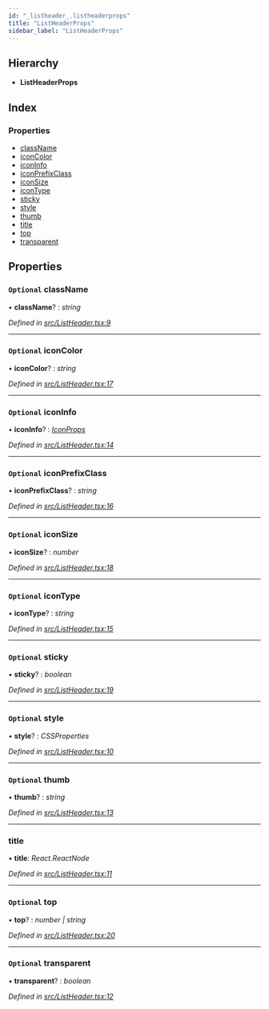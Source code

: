 ```yaml
---
id: "_listheader_.listheaderprops"
title: "ListHeaderProps"
sidebar_label: "ListHeaderProps"
---
```


## Hierarchy

* **ListHeaderProps**

## Index

### Properties

* [className](_listheader_.listheaderprops.md#optional-classname)
* [iconColor](_listheader_.listheaderprops.md#optional-iconcolor)
* [iconInfo](_listheader_.listheaderprops.md#optional-iconinfo)
* [iconPrefixClass](_listheader_.listheaderprops.md#optional-iconprefixclass)
* [iconSize](_listheader_.listheaderprops.md#optional-iconsize)
* [iconType](_listheader_.listheaderprops.md#optional-icontype)
* [sticky](_listheader_.listheaderprops.md#optional-sticky)
* [style](_listheader_.listheaderprops.md#optional-style)
* [thumb](_listheader_.listheaderprops.md#optional-thumb)
* [title](_listheader_.listheaderprops.md#title)
* [top](_listheader_.listheaderprops.md#optional-top)
* [transparent](_listheader_.listheaderprops.md#optional-transparent)

## Properties

### `Optional` className

• **className**? : *string*

*Defined in [src/ListHeader.tsx:9](https://github.com/tarojsx/ui/blob/v0.11.0/src/ListHeader.tsx#L9)*

___

### `Optional` iconColor

• **iconColor**? : *string*

*Defined in [src/ListHeader.tsx:17](https://github.com/tarojsx/ui/blob/v0.11.0/src/ListHeader.tsx#L17)*

___

### `Optional` iconInfo

• **iconInfo**? : *[IconProps](_icon_.iconprops.md)*

*Defined in [src/ListHeader.tsx:14](https://github.com/tarojsx/ui/blob/v0.11.0/src/ListHeader.tsx#L14)*

___

### `Optional` iconPrefixClass

• **iconPrefixClass**? : *string*

*Defined in [src/ListHeader.tsx:16](https://github.com/tarojsx/ui/blob/v0.11.0/src/ListHeader.tsx#L16)*

___

### `Optional` iconSize

• **iconSize**? : *number*

*Defined in [src/ListHeader.tsx:18](https://github.com/tarojsx/ui/blob/v0.11.0/src/ListHeader.tsx#L18)*

___

### `Optional` iconType

• **iconType**? : *string*

*Defined in [src/ListHeader.tsx:15](https://github.com/tarojsx/ui/blob/v0.11.0/src/ListHeader.tsx#L15)*

___

### `Optional` sticky

• **sticky**? : *boolean*

*Defined in [src/ListHeader.tsx:19](https://github.com/tarojsx/ui/blob/v0.11.0/src/ListHeader.tsx#L19)*

___

### `Optional` style

• **style**? : *CSSProperties*

*Defined in [src/ListHeader.tsx:10](https://github.com/tarojsx/ui/blob/v0.11.0/src/ListHeader.tsx#L10)*

___

### `Optional` thumb

• **thumb**? : *string*

*Defined in [src/ListHeader.tsx:13](https://github.com/tarojsx/ui/blob/v0.11.0/src/ListHeader.tsx#L13)*

___

###  title

• **title**: *React.ReactNode*

*Defined in [src/ListHeader.tsx:11](https://github.com/tarojsx/ui/blob/v0.11.0/src/ListHeader.tsx#L11)*

___

### `Optional` top

• **top**? : *number | string*

*Defined in [src/ListHeader.tsx:20](https://github.com/tarojsx/ui/blob/v0.11.0/src/ListHeader.tsx#L20)*

___

### `Optional` transparent

• **transparent**? : *boolean*

*Defined in [src/ListHeader.tsx:12](https://github.com/tarojsx/ui/blob/v0.11.0/src/ListHeader.tsx#L12)*
